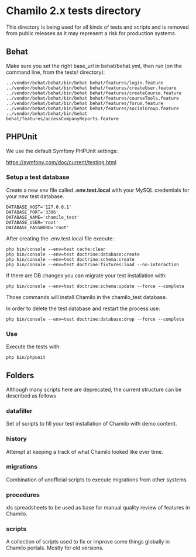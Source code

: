 # Chamilo 2.x tests directory

This directory is being used for all kinds of tests and scripts and is removed from
public releases as it may represent a risk for production systems.

## Behat

Make sure you set the right base_url in behat/behat.yml, then run (on the command
line, from the tests/ directory):
```
../vendor/behat/behat/bin/behat behat/features/login.feature
../vendor/behat/behat/bin/behat behat/features/createUser.feature
../vendor/behat/behat/bin/behat behat/features/createCourse.feature
../vendor/behat/behat/bin/behat behat/features/courseTools.feature
../vendor/behat/behat/bin/behat behat/features/forum.feature
../vendor/behat/behat/bin/behat behat/features/socialGroup.feature
../vendor/behat/behat/bin/behat behat/features/accessCompanyReports.feature
```

## PHPUnit

We use the default Symfony PHPUnit settings:

https://symfony.com/doc/current/testing.html

### Setup a test database

Create a new env file called **.env.test.local** with your MySQL credentials for your new test database.

```
DATABASE_HOST='127.0.0.1'
DATABASE_PORT='3306'
DATABASE_NAME='chamilo_test'
DATABASE_USER='root'
DATABASE_PASSWORD='root'
```

After creating the .env.test.local file execute:

```
php bin/console --env=test cache:clear
php bin/console --env=test doctrine:database:create
php bin/console --env=test doctrine:schema:create
php bin/console --env=test doctrine:fixtures:load --no-interaction
```

If there are DB changes you can migrate your test installation with:

`php bin/console --env=test doctrine:schema:update --force --complete`

Those commands will install Chamilo in the chamilo_test database.

In order to delete the test database and restart the process use:

`php bin/console --env=test doctrine:database:drop --force --complete`

### Use
Execute the tests with:

`php bin/phpunit`


## Folders

Although many scripts here are deprecated, the current structure can be
 described as follows

### datafiller

Set of scripts to fill your test installation of Chamilo with demo content.

### history

Attempt at keeping a track of what Chamilo looked like over time.

### migrations

Combination of unofficial scripts to execute migrations from other systems

### procedures

xls spreadsheets to be used as base for manual quality review of features in
Chamilo.

### scripts

A collection of scripts used to fix or improve some things globally in Chamilo
portals. Mostly for old versions.
